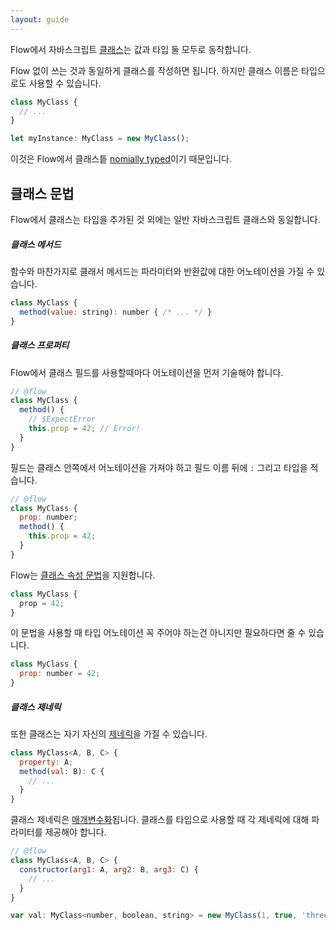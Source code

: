 ```yaml
---
layout: guide
---
```


Flow에서 자바스크립트 [클래스](https://developer.mozilla.org/en-US/docs/Web/JavaScript/Reference/Classes)는 값과 타입 둘 모두로 동작합니다.

Flow 없이 쓰는 것과 동일하게 클래스를 작성하면 됩니다. 하지만 클래스 이름은 타입으로도 사용할 수 있습니다.

```js
class MyClass {
  // ...
}

let myInstance: MyClass = new MyClass();
```

이것은 Flow에서 클래스틑 [nomially typed](../../lang/nominal-structural)이기 때문입니다.

## 클래스 문법 <a class="toc" id="toc-class-syntax" href="#toc-class-syntax"></a>

Flow에서 클래스는 타입을 추가된 것 외에는 일반 자바스크립트 클래스와 동일합니다.

##### 클래스 메서드 <a class="toc" id="toc-class-methods" href="#toc-class-methods"></a>

함수와 마찬가지로 클래서 메서드는 파라미터와 반환값에 대한 어노테이션을 가질 수 있습니다.

```js
class MyClass {
  method(value: string): number { /* ... */ }
}
```

##### 클래스 프로퍼티 <a class="toc" id="toc-class-fields-properties" href="#toc-class-fields-properties"></a>

Flow에서 클래스 필드를 사용할때마다 어노테이션을 먼저 기술해야 합니다.

```js
// @flow
class MyClass {
  method() {
    // $ExpectError
    this.prop = 42; // Error!
  }
}
```

필드는 클래스 안쪽에서 어노테이션을 가져야 하고 필드 이름 뒤에 `:` 그리고 타입을 적습니다.

```js
// @flow
class MyClass {
  prop: number;
  method() {
    this.prop = 42;
  }
}
```

Flow는 [클래스 속성 문법](https://tc39.github.io/proposal-class-public-fields/)을 지원합니다.

```js
class MyClass {
  prop = 42;
}
```

이 문법을 사용할 때 타입 어노테이션 꼭 주어야 하는건 아니지만 필요하다면 줄 수 있습니다.

```js
class MyClass {
  prop: number = 42;
}
```

##### 클래스 제네릭 <a class="toc" id="toc-class-generics" href="#toc-class-generics"></a>

또한 클래스는 자기 자신의 [제네릭](../generics)을 가질 수 있습니다.

```js
class MyClass<A, B, C> {
  property: A;
  method(val: B): C {
    // ...
  }
}
```

클래스 제네릭은 [매개변수화](../generics/#toc-parameterized-generics)됩니다. 클래스를 타입으로 사용할 때 각 제네릭에 대해 파라미터를 제공해야 합니다.

```js
// @flow
class MyClass<A, B, C> {
  constructor(arg1: A, arg2: B, arg3: C) {
    // ...
  }
}

var val: MyClass<number, boolean, string> = new MyClass(1, true, 'three');
```
